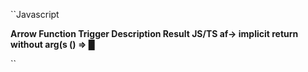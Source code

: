 ``Javascript

**Arrow Function
Trigger	Description	Result JS/TS
af→	implicit return without arg(s	() => █**







``